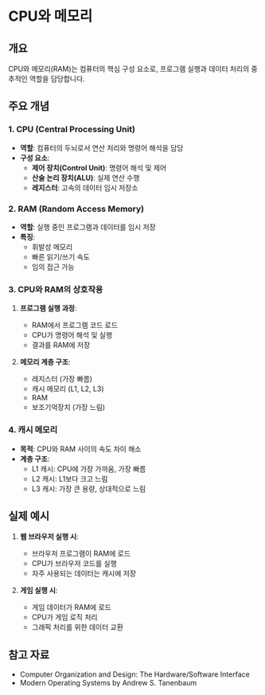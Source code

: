 # CPU와 메모리

## 개요

CPU와 메모리(RAM)는 컴퓨터의 핵심 구성 요소로, 프로그램 실행과 데이터 처리의 중추적인 역할을 담당합니다.

## 주요 개념

### 1. CPU (Central Processing Unit)

- **역할**: 컴퓨터의 두뇌로서 연산 처리와 명령어 해석을 담당
- **구성 요소**:
  - **제어 장치(Control Unit)**: 명령어 해석 및 제어
  - **산술 논리 장치(ALU)**: 실제 연산 수행
  - **레지스터**: 고속의 데이터 임시 저장소

### 2. RAM (Random Access Memory)

- **역할**: 실행 중인 프로그램과 데이터를 임시 저장
- **특징**:
  - 휘발성 메모리
  - 빠른 읽기/쓰기 속도
  - 임의 접근 가능

### 3. CPU와 RAM의 상호작용

1. **프로그램 실행 과정**:
   - RAM에서 프로그램 코드 로드
   - CPU가 명령어 해석 및 실행
   - 결과를 RAM에 저장

2. **메모리 계층 구조**:
   - 레지스터 (가장 빠름)
   - 캐시 메모리 (L1, L2, L3)
   - RAM
   - 보조기억장치 (가장 느림)

### 4. 캐시 메모리

- **목적**: CPU와 RAM 사이의 속도 차이 해소
- **계층 구조**:
  - L1 캐시: CPU에 가장 가까움, 가장 빠름
  - L2 캐시: L1보다 크고 느림
  - L3 캐시: 가장 큰 용량, 상대적으로 느림

## 실제 예시

1. **웹 브라우저 실행 시**:
   - 브라우저 프로그램이 RAM에 로드
   - CPU가 브라우저 코드를 실행
   - 자주 사용되는 데이터는 캐시에 저장

2. **게임 실행 시**:
   - 게임 데이터가 RAM에 로드
   - CPU가 게임 로직 처리
   - 그래픽 처리를 위한 데이터 교환

## 참고 자료

- Computer Organization and Design: The Hardware/Software Interface
- Modern Operating Systems by Andrew S. Tanenbaum
